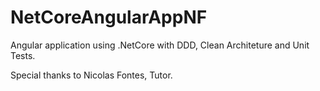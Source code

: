 # NetCoreAngularAppNF
Angular application using .NetCore with DDD, Clean Architeture and Unit Tests. 

 Special thanks to Nicolas Fontes, Tutor.
